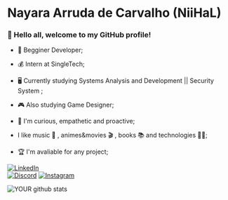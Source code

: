 # Nayara Arruda de Carvalho (NiiHaL)

### :handshake: Hello all, welcome to my GitHub profile!


- :beginner: Begginer Developer;

- :moneybag: Intern at SingleTech;

-  :desktop_computer: Currently studying Systems Analysis and Development || Security System ;

- :video_game: Also studying Game Designer;

- :call_me_hand: I'm curious, empathetic and proactive;

- I like music :metal: , animes&movies :clapper: , books :books: and technologies :woman_technologist:;

- :trophy: I'm avaliable for any project;
  

[![LinkedIn](https://img.shields.io/badge/LinkedIn-000?style=for-the-badge&logo=linkedin&logoColor=0E76A8)](https://www.linkedin.com/in/nihal182/)  
[![Discord](https://img.shields.io/badge/Discord-000?style=for-the-badge&logo=discord)](https://www.discord.com/in/niihal/)
[![Instagram](https://img.shields.io/badge/Instagram-000?style=for-the-badge&logo=instagram)](https://www.instagram.com/notexist4u/)
  


![YOUR github stats](https://github-readme-stats.vercel.app/api?username=Nihal182)

